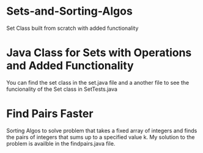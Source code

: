 # Sets-and-Sorting-Algos
Set Class built from scratch with added functionality

# Java Class for Sets with Operations and Added Functionality
You can find the set class in the set.java file and a another file to see the funcionality of the Set class in SetTests.java

# Find Pairs Faster
Sorting Algos to solve problem that takes a fixed array of integers and finds the pairs of integers that sums up to a specified value k. My solution to the problem is availble in the findpairs.java file. 
